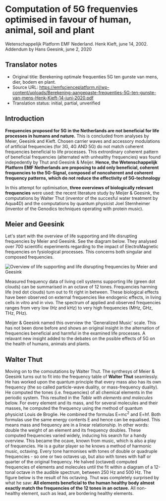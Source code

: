 # Computation of 5G frequenvies optimised in favour of human, animal, soil and plant
Wetenschappelijk Platform EMF Nederland.
Henk Kieft, june 14, 2002. Addendum by Hans Geesink, june 2, 2020

## Translator notes
- Original title: Berekening optimale frequenties 5G ten gunste van mens, dier, bodem en plant.
- Source URL: https://emfscienceplatform.nl/wp-content/uploads/Berekening-aangepaste-frequenties-5G-ten-gunste-van-mens-Henk-Kieft-14-juni-2020.pdf
- Translation status: initial, partial, unverified

## Introduction
**Frequencies proposed for 5G in the Netherlands are not beneficial for life 
processes in humans and nature.** This is concluded from analyses by Meier, 
Geesink and Kieft. Chosen carrier waves and accessory modulations of artificial
frequencies (for 3G, 4G AND 5G) do not match coherent frequencies beneficial to
life processes. This extrordinary coherent pattern of beneficial frequencies 
(alternated with unhealthy frequencies) was found indepedently by Thut and
Geesink & Meijer. **Hence, the Wetenschappelijk Platform EMF Netherlands are
proposing to add only beneficial, coherent frequencies to the 5G-Signal, 
composed of noncoherent and coherent frequency patterns, which do not 
reduce the effectivity of 5G-technology**

In this attempt for optimisation,  **three overviews of biologically 
relevant frequencies** were used: the recent literature study by Meijer & 
Geesink,
the computations by Walter Thut (inventor of the succesful water treatment
by Aqua4D) and the computations by quantum physicist Joel Sternheimer
(inventor of the Genodics techniques operating with protein music).

## Meier and Geesink
Let's start with the overview of life supporting and life disrupting 
frequencies by Meier and Geesink. See the diagram below. They analysed over 
700 scientific experiments regarding to the impact of ElectroMagnetic 
frequencies on fysiological processes. This concerns both singular and composed frequencies.

![Overview of life supporting and life disrupting 
frequencies by Meier and Geesink
](https://github.com/ichnaton777/emfscience/blob/master/emf-fysiologic-impact.png)

Measured frequency data of living cell systems supporting life (green dot clouds) can be summarised in an octave of 
12 tones. Frequencies harming life (red dot clouds) turn out to fit right in between. These biological effects have been
observed on external frequencies like endogenic effects, in living cells in vitro and in vivo. The spectrum of applied and
observed frequencies ranges from very low (Hz and kHz) to very high frequencies (MHz, GHz, THz, PHz).

Meijer & Geesink named this overview the 'Generalized Music' scale. This has not been done before and shows an original 
insight in the alternation of frequencies beneficial and harmful in the examined life processes. A relavant new insight added 
to the debates on the pssible effects of 5G on the health of humans, animals and plants.

## Walter Thut
Moving on to the comoutations by Walter Thut. The synthesys of Meier & Geesink turns out to fit into the frequency table of
**Walter Thut** seamlessly. He has worked upon the quantum principle that every mass also has its own frequency 
(the so called particle-wave duality, or mass-frequency duality). He computed the tones (i.e. frequencies) of all 
chemical elements in the periodic system. This resulted in the _Table with elements and molecules_ below. For every element
and its mass, and for several molecules and their masses, he computed the frwquency using the method of quantum physicist
Louis de Broglie. He combined the formulas E=mc<sup>2</sup>  and E=hf. Both formulas use the same energy contents E and 
hence can be equalised. This means mass and frequency are in a linear relationship. In other words: double the weight of 
an element and its frequency doubles. These computed frequencies varied widely, inducing his search for a handy overview. 
This became the ocave, known from music, which is also a play of frequencies. He is a guitar player so he knows a method of 
harmonic music, octaving. Every tone harmonises with tones of double or quadruple frequencies - so one or two octaves up, 
but also with tones with half or quarter of the original frequency. He halved (octaved) computed frequencies of elements 
and molecules until the fit within a diagram of a 12-tonal octave in the audible spectrum, between 250 Hz and 500 Hz. 
The figure below is the result of his octaving. Thut was completely surprised by what he saw: **All elements beneficial to
the human healthy body almost exactly match the frequencies of the 12 tones in an octave.** All non-healthy element, such as lead, 
are bordering healthy elements.



